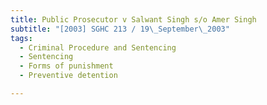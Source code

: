 ```yaml
---
title: Public Prosecutor v Salwant Singh s/o Amer Singh
subtitle: "[2003] SGHC 213 / 19\_September\_2003"
tags:
  - Criminal Procedure and Sentencing
  - Sentencing
  - Forms of punishment
  - Preventive detention

---
```


